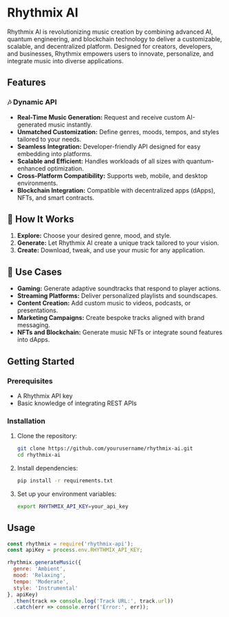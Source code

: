 # Rhythmix AI

Rhythmix AI is revolutionizing music creation by combining advanced AI, quantum engineering, and blockchain technology to deliver a customizable, scalable, and decentralized platform. Designed for creators, developers, and businesses, Rhythmix empowers users to innovate, personalize, and integrate music into diverse applications.

## Features

### 🎶 Dynamic API
- **Real-Time Music Generation:** Request and receive custom AI-generated music instantly.
- **Unmatched Customization:** Define genres, moods, tempos, and styles tailored to your needs.
- **Seamless Integration:** Developer-friendly API designed for easy embedding into platforms.
- **Scalable and Efficient:** Handles workloads of all sizes with quantum-enhanced optimization.
- **Cross-Platform Compatibility:** Supports web, mobile, and desktop environments.
- **Blockchain Integration:** Compatible with decentralized apps (dApps), NFTs, and smart contracts.

## 🚀 How It Works
1. **Explore:** Choose your desired genre, mood, and style.
2. **Generate:** Let Rhythmix AI create a unique track tailored to your vision.
3. **Create:** Download, tweak, and use your music for any application.

## 🌟 Use Cases
- **Gaming:** Generate adaptive soundtracks that respond to player actions.
- **Streaming Platforms:** Deliver personalized playlists and soundscapes.
- **Content Creation:** Add custom music to videos, podcasts, or presentations.
- **Marketing Campaigns:** Create bespoke tracks aligned with brand messaging.
- **NFTs and Blockchain:** Generate music NFTs or integrate sound features into dApps.

## Getting Started

### Prerequisites
- A Rhythmix API key
- Basic knowledge of integrating REST APIs

### Installation
1. Clone the repository:
   ```bash
   git clone https://github.com/yourusername/rhythmix-ai.git
   cd rhythmix-ai
   ```
2. Install dependencies:
   ```bash
   pip install -r requirements.txt
   ```
3. Set up your environment variables:
   ```bash
   export RHYTHMIX_API_KEY=your_api_key
   ```

## Usage
```javascript
const rhythmix = require('rhythmix-api');
const apiKey = process.env.RHYTHMIX_API_KEY;

rhythmix.generateMusic({
  genre: 'Ambient',
  mood: 'Relaxing',
  tempo: 'Moderate',
  style: 'Instrumental'
}, apiKey)
  .then(track => console.log('Track URL:', track.url))
  .catch(err => console.error('Error:', err));
```
